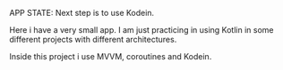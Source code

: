 APP STATE: Next step is to use Kodein.

Here i have a very small app. I am just practicing in using Kotlin in some different projects with different architectures.

Inside this project i use MVVM, coroutines and Kodein.
